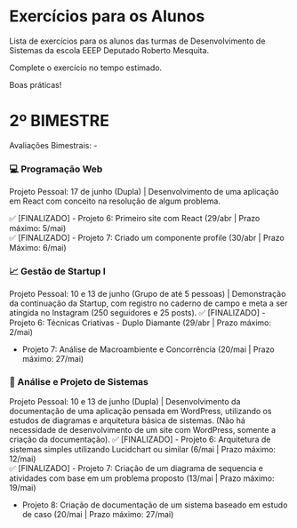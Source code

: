 # Exercícios para os Alunos
Lista de exercícios para os alunos das turmas de Desenvolvimento de Sistemas da escola EEEP Deputado Roberto Mesquita.

Complete o exercício no tempo estimado.

Boas práticas!

# 2º BIMESTRE
Avaliações Bimestrais: -
### 💻 Programação Web 
Projeto Pessoal: 17 de junho (Dupla) | Desenvolvimento de uma aplicação em React com conceito na resolução de algum problema.

✅ [FINALIZADO] - Projeto 6: Primeiro site com React (29/abr | Prazo máximo: 5/mai)<br />
✅ [FINALIZADO] - Projeto 7: Criado um componente profile (30/abr | Prazo Máximo: 6/mai)

### 📈 Gestão de Startup I
Projeto Pessoal: 10 e 13 de junho (Grupo de até 5 pessoas) | Demonstração da continuação da Startup, com registro no caderno de campo e meta a ser atingida no Instagram (250 seguidores e 25 posts).
✅ [FINALIZADO] - Projeto 6: Técnicas Criativas - Duplo Diamante (29/abr | Prazo máximo: 2/mai)<br />
- Projeto 7: Análise de Macroambiente e Concorrência (20/mai | Prazo máximo: 27/mai)

### 📝 Análise e Projeto de Sistemas
Projeto Pessoal: 10 e 13 de junho (Dupla) | Desenvolvimento da documentação de uma aplicação pensada em WordPress, utilizando os estudos de diagramas e arquitetura básica de sistemas. (Não há necessidade de desenvolvimento de um site com WordPress, somente a criação da documentação).
✅ [FINALIZADO] - Projeto 6: Arquitetura de sistemas simples utilizando Lucidchart ou similar (6/mai | Prazo máximo: 12/mai)<br />
✅ [FINALIZADO] - Projeto 7: Criação de um diagrama de sequencia e atividades com base em um problema proposto (13/mai | Prazo máximo: 19/mai)<br />
- Projeto 8: Criação de documentação de um sistema baseado em estudo de caso (20/mai | Prazo máximo: 27/mai)
